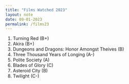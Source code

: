 ```yaml
---
title: "Films Watched 2023"
layout: note
date: 09-01-2023
permalink: /films23
---
```

1. Turning Red (B+)
2. Akira (B+)
3. Dungeons and Dragons: Honor Amongst Theives (B) 
4. Three Thousand Years of Longing (A-)
5. Polite Society (A)
6. Blades of Glory (C)
7. Asteroid City (B)
8. Twilight (C-)